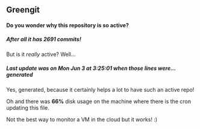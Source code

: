 ## Greengit

#### Do you wonder why this repository is so active?

##### After all it has 2691 commits!

But is it *really* active? Well...

##### Last update was on Mon Jun 3 at 3:25:01 when those lines were... generated

Yes, generated, because it certainly helps a lot to have such an active repo!

Oh and there was **66%** disk usage on the machine
where there is the cron updating this file.

Not the best way to monitor a VM in the cloud but it works! :)
